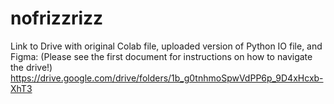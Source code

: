 # nofrizzrizz

Link to Drive with original Colab file, uploaded version of Python IO file, and Figma:
(Please see the first document for instructions on how to navigate the drive!)
https://drive.google.com/drive/folders/1b_g0tnhmoSpwVdPP6p_9D4xHcxb-XhT3
